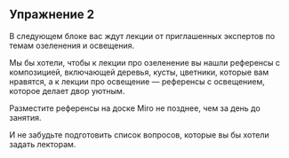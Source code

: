 ## Упражнение 2

В следующем блоке вас ждут лекции от приглашенных экспертов по темам озеленения и освещения.

Мы бы хотели, чтобы к лекции про озеленение вы нашли референсы с композицией, включающей деревья, кусты, цветники, которые вам нравятся, а к лекции про освещение — референсы с освещением, которое делает двор уютным.

Разместите референсы на доске Miro не позднее, чем за день до занятия. 

И не забудьте подготовить список вопросов, которые вы бы хотели задать лекторам.